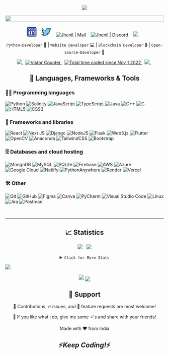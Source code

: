 <!-- <img  align="right" src="https://media.giphy.com/media/xUOwGiewfQAm3tcIA8/giphy.gif" width="150"/>
 -->
<p align="center"> 
  <img width="60%" src="https://readme-typing-svg.herokuapp.com?font=Orbitron&size=25&color=BF91F3&background=1A1B27&center=true&vCenter=true&duration=3000&pause=300&lines=<Hello,+There!+👋>;<This+is+Jhenil+Parihar!>;<Nice+to+meet+you!>">
</p>

<img src="https://i.imgur.com/dBaSKWF.gif" height="20" width="100%">

<p align='center'>
  <a href="https://linkedin.com/in/jhenil-parihar-44051a216">
    <img height="30" src="https://raw.githubusercontent.com/8bithemant/8bithemant/master/linkedin.png?raw=true" alt="Jhenil | LinkedIN">
  </a>&nbsp;&nbsp;
  <a href="https://twitter.com/JhenilParihar">
    <img height="30" src="https://raw.githubusercontent.com/8bithemant/8bithemant/master/twitter.png?raw=true" alt="Jhenil | Twitter">
  </a>&nbsp;&nbsp;
  <a href="mailto:jhenilparihar@gmail.com">
    <img height="32" src="https://user-images.githubusercontent.com/29790345/184528214-8f168ffd-5a4c-4d30-8d6b-917568924fbb.png?raw=true" alt="Jhenil | Mail">
  </a>&nbsp;&nbsp;
  <a href="https://discord.gg/kRYeKpSs">
    <img height="33" src="https://user-images.githubusercontent.com/29790345/184599637-8ba21112-adc2-400a-8931-b071b74fb2a7.png?raw=true" alt="Jhenil | Discord" >
  </a>&nbsp;&nbsp;

   <a href="https://drive.google.com/file/d/1vHZ4_UdiU57ZHf_BfnrG7J8rIsF4Gs18/view?usp=sharing">
    <img height="33" src="https://user-images.githubusercontent.com/29790345/184600207-42a1a54e-9faa-40c8-b18e-f8230d0c6d7c.png?raw=true">
  </a>&nbsp;&nbsp; 
  
  <!-- <a href="https://jhenilparihar.github.io/resume-website/">
    <img src="https://profile-counter.glitch.me/jhenilparihar/count.svg" height=32 />
  </a>  
 -->
</p>

<div align="center">

`Python-Developer` 🐍 | `Website Developer` 💻 | `Blockchain Developer` 🔒 | `Open-Source-Developer` 🚀

  <p>
    <a href="https://github.com/jhenilparihar/jhenilparihar/actions/workflows/snake-grid-animation.yml">
      <img src="https://github.com/0xStryK3R/0xStryK3R/actions/workflows/snake-grid-animation.yml/badge.svg">
    </a>
    &nbsp;
    <a href="https://komarev.com/ghpvc/?username=jhenilparihar&label=Profile%20views&color=ce9927&style=flat">
      <img src="https://komarev.com/ghpvc/?username=jhenilparihar&label=Profile%20views&color=ce9927&style=flat" alt="Vistor Counter" />
    </a>
    &nbsp;
    <a href="https://wakatime.com/@59ac8832-75f2-43ed-89d9-66c301e1283c">
      <img src="https://wakatime.com/badge/user/59ac8832-75f2-43ed-89d9-66c301e1283c.svg" alt="Total time coded since Nov 1 2022" />
    </a>
    &nbsp; 
    <a href="https://github.com/jhenilparihar/jhenilparihar/commitsR">
      <img src="https://img.shields.io/github/last-commit/jhenilparihar/jhenilparihar/main?label=Last%20updated&style=flat" />
    </a>
    &nbsp;
</div>

<h2 align="center">🔨 Languages, Frameworks & Tools </h2>
<h3>👨‍💻 Programming languages</h3> 

 ![Python](https://img.shields.io/badge/python-3670A0?style=for-the-badge&logo=python&logoColor=ffdd54)
 ![Solidity](https://img.shields.io/badge/Solidity-%23363636.svg?style=for-the-badge&logo=solidity&logoColor=white)
 ![JavaScript](https://img.shields.io/badge/javascript-%23323330.svg?style=for-the-badge&logo=javascript&logoColor=%23F7DF1E)
 ![TypeScript](https://img.shields.io/badge/typescript-%23007ACC.svg?style=for-the-badge&logo=typescript&logoColor=white)
 ![Java](https://img.shields.io/badge/java-%23ED8B00.svg?style=for-the-badge&logo=openjdk&logoColor=white)
 ![C++](https://img.shields.io/badge/c++-%2300599C.svg?style=for-the-badge&logo=c%2B%2B&logoColor=white)
 ![C](https://img.shields.io/badge/c-%2300599C.svg?style=for-the-badge&logo=c&logoColor=white)
 ![HTML5](https://img.shields.io/badge/html5-%23E34F26.svg?style=for-the-badge&logo=html5&logoColor=white)
 ![CSS3](https://img.shields.io/badge/css3-%231572B6.svg?style=for-the-badge&logo=css3&logoColor=white)

 <h3>🧰 Frameworks and libraries</h3>

![React](https://img.shields.io/badge/react-%2320232a.svg?style=for-the-badge&logo=react&logoColor=%2361DAFB)
![Next JS](https://img.shields.io/badge/Next-black?style=for-the-badge&logo=next.js&logoColor=white)
![Django](https://img.shields.io/badge/django-%23092E20.svg?style=for-the-badge&logo=django&logoColor=white)
![NodeJS](https://img.shields.io/badge/node.js-6DA55F?style=for-the-badge&logo=node.js&logoColor=white)
![Flask](https://img.shields.io/badge/flask-%23000.svg?style=for-the-badge&logo=flask&logoColor=white)
![Web3.js](https://img.shields.io/badge/web3.js-F16822?style=for-the-badge&logo=web3.js&logoColor=white)
![Flutter](https://img.shields.io/badge/Flutter-%2302569B.svg?style=for-the-badge&logo=Flutter&logoColor=white)
![OpenCV](https://img.shields.io/badge/opencv-%23white.svg?style=for-the-badge&logo=opencv&logoColor=white)
![Anaconda](https://img.shields.io/badge/Anaconda-%2344A833.svg?style=for-the-badge&logo=anaconda&logoColor=white)
![TailwindCSS](https://img.shields.io/badge/tailwindcss-%2338B2AC.svg?style=for-the-badge&logo=tailwind-css&logoColor=white)
![Bootstrap](https://img.shields.io/badge/bootstrap-%238511FA.svg?style=for-the-badge&logo=bootstrap&logoColor=white) 

<h3>🗄️ Databases and cloud hosting</h3>

![MongoDB](https://img.shields.io/badge/MongoDB-%234ea94b.svg?style=for-the-badge&logo=mongodb&logoColor=white)
![MySQL](https://img.shields.io/badge/mysql-4479A1.svg?style=for-the-badge&logo=mysql&logoColor=white)
![SQLite](https://img.shields.io/badge/sqlite-%2307405e.svg?style=for-the-badge&logo=sqlite&logoColor=white)
![Firebase](https://img.shields.io/badge/firebase-a08021?style=for-the-badge&logo=firebase&logoColor=ffcd34)
![AWS](https://img.shields.io/badge/AWS-%23FF9900.svg?style=for-the-badge&logo=amazon-aws&logoColor=white)
![Azure](https://img.shields.io/badge/azure-%230072C6.svg?style=for-the-badge&logo=microsoftazure&logoColor=white)
![Google Cloud](https://img.shields.io/badge/GoogleCloud-%234285F4.svg?style=for-the-badge&logo=google-cloud&logoColor=white)
![Netlify](https://img.shields.io/badge/netlify-%23000000.svg?style=for-the-badge&logo=netlify&logoColor=#00C7B7)
![PythonAnywhere](https://img.shields.io/badge/pythonanywhere-%232F9FD7.svg?style=for-the-badge&logo=pythonanywhere&logoColor=151515)
![Render](https://img.shields.io/badge/Render-%46E3B7.svg?style=for-the-badge&logo=render&logoColor=white)
![Vercel](https://img.shields.io/badge/vercel-%23000000.svg?style=for-the-badge&logo=vercel&logoColor=white)

<h3>🛠️ Other</h3>

![Git](https://img.shields.io/badge/git-%23F05033.svg?style=for-the-badge&logo=git&logoColor=white)
![GitHub](https://img.shields.io/badge/github-%23121011.svg?style=for-the-badge&logo=github&logoColor=white)
![Figma](https://img.shields.io/badge/figma-%23F24E1E.svg?style=for-the-badge&logo=figma&logoColor=white)
![Canva](https://img.shields.io/badge/Canva-%2300C4CC.svg?style=for-the-badge&logo=Canva&logoColor=white)
![PyCharm](https://img.shields.io/badge/pycharm-143?style=for-the-badge&logo=pycharm&logoColor=black&color=black&labelColor=green)
![Visual Studio Code](https://img.shields.io/badge/Visual%20Studio%20Code-0078d7.svg?style=for-the-badge&logo=visual-studio-code&logoColor=white)
![Linux](https://img.shields.io/badge/Linux-FCC624?style=for-the-badge&logo=linux&logoColor=black)
![Jira](https://img.shields.io/badge/jira-%230A0FFF.svg?style=for-the-badge&logo=jira&logoColor=white)
![Postman](https://img.shields.io/badge/Postman-FF6C37?style=for-the-badge&logo=postman&logoColor=white)



<br>

<!--
<span>&nbsp &nbsp &nbsp &nbsp &nbsp &nbsp  <a href="https://jhenilparihar.github.io/resume-website/"> <img src="https://dabuttonfactory.com/button.png?t=Check+Out+My+Website&f=Open+Sans-Bold&ts=18&tc=c9d1d9&hp=70&vp=12&c=10&bgt=unicolored&bgc=21262d&bs=1&bc=666" /></a></span>
<a href="https://jhenilparihar.github.io/resume-website/">Check Out My Website</a>
-->

<!--
Hi, i'm Jhenil Parihar, a passionate self-taught Junior Python developer and Web developer from india. my passion for software lies with dreaming up ideas and making them come true with elegant interfaces. I take great care in the experience, architecture, and code quality of the things I build.

<a href="#">
<img align="right" alt="GIF" src="https://cdn.dribbble.com/users/2131993/screenshots/4948736/thoughtworks-gif_dribbble.gif" width="370" height="270" />
</a>

I am also an open-source enthusiast and maintainer. I learned a lot from the open-source community and i love how collaboration and knowledge sharing happened through open-source.

<ul>
<li> 🌱 I’m currently learning Everthing 😜 </li>
<li> 💼 any freelance work? do reach, <a href="mailto:jhenilparihar@gmail.com">email</a></li>
<li> 💬 Ask me about anything, i am happy to help; </li>
<li> ⚡ Fun : Why developer use dark mode? Because light attracts bugs 😆</li>
</ul>
-->

<!--
<h4>Languages and Tools:</h4>

<code><img height="30" src="https://raw.githubusercontent.com/github/explore/80688e429a7d4ef2fca1e82350fe8e3517d3494d/topics/python/python.png"></code>
<code><img height="30" src="https://user-images.githubusercontent.com/83356501/129471430-84dafc4c-081c-4c6b-b71c-10c1eec7b8e0.png"></code>
<code><img height="30" src="https://user-images.githubusercontent.com/83356501/129471467-28ae9844-0ad9-40ca-a4fc-8adbc0799686.png"></code>
<code><img height="30" src="https://raw.githubusercontent.com/github/explore/80688e429a7d4ef2fca1e82350fe8e3517d3494d/topics/javascript/javascript.png"></code>
<code><img height="30" src="https://user-images.githubusercontent.com/83356501/134815830-9cfaa88d-240c-4617-a266-6e50a7792a97.png"></code>
<code><img height="30" src="https://user-images.githubusercontent.com/83356501/129472515-1dff23a2-06ba-40c9-a0fa-3e08d42a8f09.png"></code>
<code><img height="30" src="https://user-images.githubusercontent.com/83356501/129472755-f48047f1-7d3f-40a2-9db8-0472bd8d4ec5.png"></code>
<code><img height="30" src="https://user-images.githubusercontent.com/83356501/129473343-d1e34adb-a530-4e88-9076-e6c8ca9d5fae.png"></code>
<code><img height="30" src="https://user-images.githubusercontent.com/83356501/134815738-ebaca0c6-29f3-481f-910a-0dd7dcaf27a3.png"></code>

-->

<!--
If you like what i do, maybe consider buying me a coffee <br> 🥺👉👈
<br><br>
<a href="https://www.buymeacoffee.com/jhenilparihar" target="_blank"><img src="https://cdn.buymeacoffee.com/buttons/v2/default-red.png" alt="Buy Me A Coffee" width="150" ></a>
<br>
-->

<hr>

<h2 align="center"> 📈 Statistics </h2>
<p align="center">
  <img width="40%" src="https://github-readme-stats.vercel.app/api?username=jhenilparihar&show_icons=true&theme=tokyonight" />
  &nbsp;
  <img width="40%" src="https://github-readme-streak-stats.herokuapp.com/?user=jhenilparihar&theme=tokyonight" />
</p>

<details align="center">
    <summary> <code>Click for More Stats</code> </summary>
    <br>
    <img width="40%" src="https://github-readme-stats.vercel.app/api/top-langs/?username=jhenilparihar&layout=compact&theme=tokyonight" />
    &nbsp;
    <img width="55%" src="https://activity-graph.herokuapp.com/graph?username=jhenilparihar&custom_title=Contributions&theme=react-dark&bg_color=20232a&radius=6" />
</details>

<img src="https://www.animatedimages.org/data/media/562/animated-line-image-0184.gif" width="1920" height=""></img>


<p align="center">
<img src="https://i.imgur.com/x1KbuCq.gif" width="50%">

<img align="center" src="https://github.com/jhenilparihar/jhenilparihar/blob/output/github-contribution-grid-snake.svg">
</p>


<h2 align="center">🤝 Support</h2>

<div align="center">
 <p>🎀 Contributions, 🔥 issues, and 🥮 feature requests are most welcome!</p>
 <p>💙 If you like what i do, give me some ⭐'s and share with your friends!</p>
 <p>Made with ❤️ from India</p>   
</div>

<h2 align='center'>⚡️<i>Keep Coding!</i>⚡️</h2>

<p align="center">
<img src="https://raw.githubusercontent.com/trinib/trinib/main/.images/footer.svg" alt="" />
</p>
